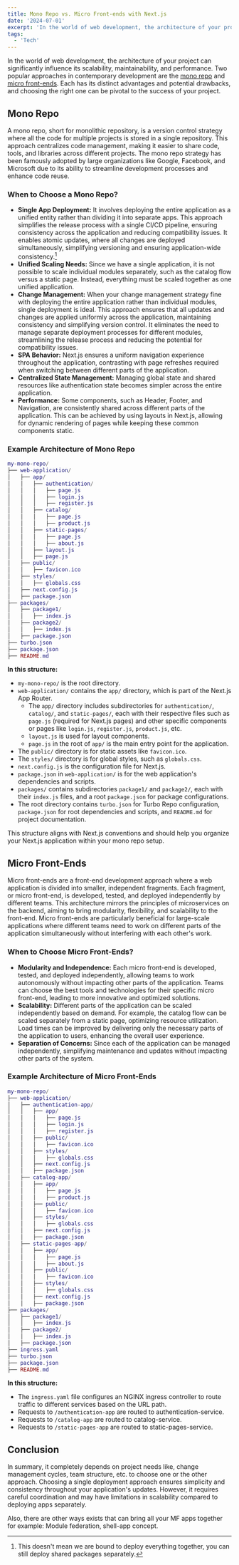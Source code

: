 ```yaml
---
title: Mono Repo vs. Micro Front-ends with Next.js
date: '2024-07-01'
excerpt: 'In the world of web development, the architecture of your project can significantly influence its scalability, maintainability, and performance.'
tags:
  - 'Tech'
---
```


In the world of web development, the architecture of your project can significantly influence its scalability, maintainability, and performance. Two popular approaches in contemporary development are the [mono repo](#mono-repo) and [micro front-ends](#micro-front-ends). Each has its distinct advantages and potential drawbacks, and choosing the right one can be pivotal to the success of your project.

## Mono Repo

A mono repo, short for monolithic repository, is a version control strategy where all the code for multiple projects is stored in a single repository. This approach centralizes code management, making it easier to share code, tools, and libraries across different projects. The mono repo strategy has been famously adopted by large organizations like Google, Facebook, and Microsoft due to its ability to streamline development processes and enhance code reuse.

### When to Choose a Mono Repo?

- **Single App Deployment:** It involves deploying the entire application as a unified entity rather than dividing it into separate apps. This approach simplifies the release process with a single CI/CD pipeline, ensuring consistency across the application and reducing compatibility issues. It enables atomic updates, where all changes are deployed simultaneously, simplifying versioning and ensuring application-wide consistency.[^1]
- **Unified Scaling Needs:** Since we have a single application, it is not possible to scale individual modules separately, such as the catalog flow versus a static page. Instead, everything must be scaled together as one unified application.
- **Change Management:** When your change management strategy fine with deploying the entire application rather than individual modules, single deployment is ideal. This approach ensures that all updates and changes are applied uniformly across the application, maintaining consistency and simplifying version control. It eliminates the need to manage separate deployment processes for different modules, streamlining the release process and reducing the potential for compatibility issues.
- **SPA Behavior:** Next.js ensures a uniform navigation experience throughout the application, contrasting with page refreshes required when switching between different parts of the application.
- **Centralized State Management:** Managing global state and shared resources like authentication state becomes simpler across the entire application.
- **Performance:** Some components, such as Header, Footer, and Navigation, are consistently shared across different parts of the application. This can be achieved by using layouts in Next.js, allowing for dynamic rendering of pages while keeping these common components static.

### Example Architecture of Mono Repo

```lua
my-mono-repo/
├── web-application/
│   ├── app/
│   │   ├── authentication/
│   │   │   ├── page.js
│   │   │   ├── login.js
│   │   │   ├── register.js
│   │   ├── catalog/
│   │   │   ├── page.js
│   │   │   ├── product.js
│   │   ├── static-pages/
│   │   │   ├── page.js
│   │   │   ├── about.js
│   │   ├── layout.js
│   │   ├── page.js
│   ├── public/
│   │   ├── favicon.ico
│   ├── styles/
│   │   ├── globals.css
│   ├── next.config.js
│   ├── package.json
├── packages/
│   ├── package1/
│   │   ├── index.js
│   ├── package2/
│   │   ├── index.js
│   ├── package.json
├── turbo.json
├── package.json
├── README.md
```

**In this structure:**

- `my-mono-repo/` is the root directory.
- `web-application/` contains the `app/` directory, which is part of the Next.js App Router.
  - The `app/` directory includes subdirectories for `authentication/`, `catalog/`, and `static-pages/`, each with their respective files such as `page.js` (required for Next.js pages) and other specific components or pages like `login.js`, `register.js`, `product.js`, etc.
  - `layout.js` is used for layout components.
  - `page.js` in the root of `app/` is the main entry point for the application.
- The `public/` directory is for static assets like `favicon.ico`.
- The `styles/` directory is for global styles, such as `globals.css`.
- `next.config.js` is the configuration file for Next.js.
- `package.json` in `web-application/` is for the web application's dependencies and scripts.
- `packages/` contains subdirectories `package1/` and `package2/`, each with their `index.js` files, and a root `package.json` for package configurations.
- The root directory contains `turbo.json` for Turbo Repo configuration, `package.json` for root dependencies and scripts, and `README.md` for project documentation.

This structure aligns with Next.js conventions and should help you organize your Next.js application within your mono repo setup.

## Micro Front-Ends

Micro front-ends are a front-end development approach where a web application is divided into smaller, independent fragments. Each fragment, or micro front-end, is developed, tested, and deployed independently by different teams. This architecture mirrors the principles of microservices on the backend, aiming to bring modularity, flexibility, and scalability to the front-end. Micro front-ends are particularly beneficial for large-scale applications where different teams need to work on different parts of the application simultaneously without interfering with each other's work.

### When to Choose Micro Front-Ends?

- **Modularity and Independence:** Each micro front-end is developed, tested, and deployed independently, allowing teams to work autonomously without impacting other parts of the application. Teams can choose the best tools and technologies for their specific micro front-end, leading to more innovative and optimized solutions.
- **Scalability:** Different parts of the application can be scaled independently based on demand. For example, the catalog flow can be scaled separately from a static page, optimizing resource utilization. Load times can be improved by delivering only the necessary parts of the application to users, enhancing the overall user experience.
- **Separation of Concerns:** Since each of the application can be managed independently, simplifying maintenance and updates without impacting other parts of the system.

### Example Architecture of Micro Front-Ends

```lua
my-mono-repo/
├── web-application/
│   ├── authentication-app/
│   │   ├── app/
│   │   │   ├── page.js
│   │   │   ├── login.js
│   │   │   ├── register.js
│   │   ├── public/
│   │   │   ├── favicon.ico
│   │   ├── styles/
│   │   │   ├── globals.css
│   │   ├── next.config.js
│   │   ├── package.json
│   ├── catalog-app/
│   │   ├── app/
│   │   │   ├── page.js
│   │   │   ├── product.js
│   │   ├── public/
│   │   │   ├── favicon.ico
│   │   ├── styles/
│   │   │   ├── globals.css
│   │   ├── next.config.js
│   │   ├── package.json
│   ├── static-pages-app/
│   │   ├── app/
│   │   │   ├── page.js
│   │   │   ├── about.js
│   │   ├── public/
│   │   │   ├── favicon.ico
│   │   ├── styles/
│   │   │   ├── globals.css
│   │   ├── next.config.js
│   │   ├── package.json
├── packages/
│   ├── package1/
│   │   ├── index.js
│   ├── package2/
│   │   ├── index.js
│   ├── package.json
├── ingress.yaml
├── turbo.json
├── package.json
├── README.md
```

**In this structure:**

- The `ingress.yaml` file configures an NGINX ingress controller to route traffic to different services based on the URL path.
- Requests to `/authentication-app` are routed to authentication-service.
- Requests to `/catalog-app` are routed to catalog-service.
- Requests to `/static-pages-app` are routed to static-pages-service.

## Conclusion

In summary, it completely depends on project needs like, change management cycles, team structure, etc. to choose one or the other approach. Choosing a single deployment approach ensures simplicity and consistency throughout your application's updates. However, it requires careful coordination and may have limitations in scalability compared to deploying apps separately.

Also, there are other ways exists that can bring all your MF apps together for example: Module federation, shell-app concept.

[^1]: This doesn't mean we are bound to deploy everything together, you can still deploy shared packages separately.
